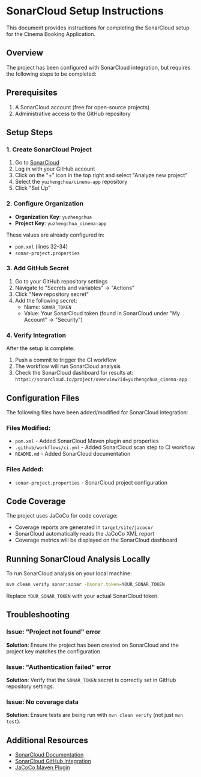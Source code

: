 # SonarCloud Setup Instructions

This document provides instructions for completing the SonarCloud setup for the Cinema Booking Application.

## Overview

The project has been configured with SonarCloud integration, but requires the following steps to be completed:

## Prerequisites

1. A SonarCloud account (free for open-source projects)
2. Administrative access to the GitHub repository

## Setup Steps

### 1. Create SonarCloud Project

1. Go to [SonarCloud](https://sonarcloud.io/)
2. Log in with your GitHub account
3. Click on the "+" icon in the top right and select "Analyze new project"
4. Select the `yuzhengchua/cinema-app` repository
5. Click "Set Up"

### 2. Configure Organization

- **Organization Key**: `yuzhengchua`
- **Project Key**: `yuzhengchua_cinema-app`

These values are already configured in:
- `pom.xml` (lines 32-34)
- `sonar-project.properties`

### 3. Add GitHub Secret

1. Go to your GitHub repository settings
2. Navigate to "Secrets and variables" → "Actions"
3. Click "New repository secret"
4. Add the following secret:
   - Name: `SONAR_TOKEN`
   - Value: Your SonarCloud token (found in SonarCloud under "My Account" → "Security")

### 4. Verify Integration

After the setup is complete:

1. Push a commit to trigger the CI workflow
2. The workflow will run SonarCloud analysis
3. Check the SonarCloud dashboard for results at: `https://sonarcloud.io/project/overview?id=yuzhengchua_cinema-app`

## Configuration Files

The following files have been added/modified for SonarCloud integration:

### Files Modified:
- `pom.xml` - Added SonarCloud Maven plugin and properties
- `.github/workflows/ci.yml` - Added SonarCloud scan step to CI workflow
- `README.md` - Added SonarCloud documentation

### Files Added:
- `sonar-project.properties` - SonarCloud project configuration

## Code Coverage

The project uses JaCoCo for code coverage:
- Coverage reports are generated in `target/site/jacoco/`
- SonarCloud automatically reads the JaCoCo XML report
- Coverage metrics will be displayed on the SonarCloud dashboard

## Running SonarCloud Analysis Locally

To run SonarCloud analysis on your local machine:

```bash
mvn clean verify sonar:sonar -Dsonar.token=YOUR_SONAR_TOKEN
```

Replace `YOUR_SONAR_TOKEN` with your actual SonarCloud token.

## Troubleshooting

### Issue: "Project not found" error
**Solution**: Ensure the project has been created on SonarCloud and the project key matches the configuration.

### Issue: "Authentication failed" error
**Solution**: Verify that the `SONAR_TOKEN` secret is correctly set in GitHub repository settings.

### Issue: No coverage data
**Solution**: Ensure tests are being run with `mvn clean verify` (not just `mvn test`).

## Additional Resources

- [SonarCloud Documentation](https://docs.sonarcloud.io/)
- [SonarCloud GitHub Integration](https://docs.sonarcloud.io/advanced-setup/ci-based-analysis/github-actions-for-sonarcloud/)
- [JaCoCo Maven Plugin](https://www.eclemma.org/jacoco/trunk/doc/maven.html)
